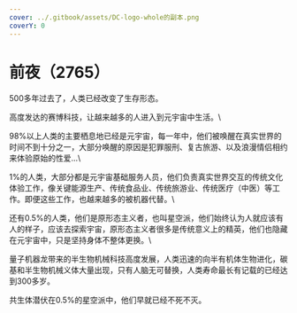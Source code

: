 ```yaml
---
cover: ../.gitbook/assets/DC-logo-whole的副本.png
coverY: 0
---
```


# 前夜（2765）

500多年过去了，人类已经改变了生存形态。



高度发达的赛博科技，让越来越多的人进入到元宇宙中生活。\


98%以上人类的主要栖息地已经是元宇宙，每一年中，他们被唤醒在真实世界的时间不到十分之一，大部分唤醒的原因是犯罪服刑、复古旅游、以及浪漫情侣相约来体验原始的性爱...\


1%的人类，大部分都是元宇宙基础服务人员，他们负责真实世界交互的传统文化体验工作，像关键能源生产、传统食品业、传统旅游业、传统医疗（中医）等工作。即便这些工作，也越来越多的被机器代替。\


还有0.5%的人类，他们是原形态主义者，也叫星空派，他们始终认为人就应该有人的样子，应该去探索宇宙，原形态主义者很多是传统意义上的精英，他们也隐藏在元宇宙中，只是坚持身体不整体更换。\


量子机器龙带来的半生物机械科技高度发展，人类迅速的向半有机体生物进化，碳基和半生物机械义体大量出现，只有人脑无可替换，人类寿命最长有记载的已经达到300多岁。



共生体潜伏在0.5%的星空派中，他们早就已经不死不灭。
